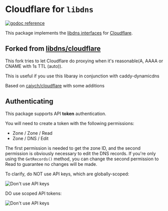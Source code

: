 Cloudflare for `libdns`
=======================

[![godoc reference](https://img.shields.io/badge/godoc-reference-blue.svg)](https://pkg.go.dev/github.com/libdns/cloudflare)

This package implements the [libdns interfaces](https://github.com/libdns/libdns) for [Cloudflare](https://www.cloudflare.com).

## Forked from [libdns/cloudflare](/libdns/cloudflare)

This fork tries to let Cloudflare do proxying when it's reasonable(A, AAAA or CNAME with 1s TTL (auto)).

This is useful if you use this libaray in conjunction with caddy-dynamicdns

Based on [caiych/cloudflare](/caiych/cloudflare) with some additions

## Authenticating

This package supports API **token** authentication.

You will need to create a token with the following permissions:

- Zone / Zone / Read
- Zone / DNS / Edit

The first permission is needed to get the zone ID, and the second permission is obviously necessary to edit the DNS records. If you're only using the `GetRecords()` method, you can change the second permission to Read to guarantee no changes will be made.

To clarify, do NOT use API keys, which are globally-scoped:

![Don't use API keys](https://user-images.githubusercontent.com/1128849/81196485-556aca00-8f7c-11ea-9e13-c6a8a966f689.png)

DO use scoped API tokens:

![Don't use API keys](https://user-images.githubusercontent.com/1128849/81196503-5c91d800-8f7c-11ea-93cc-ad7d73420fab.png)
